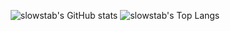<p align="center"><img src="https://github-readme-stats.vercel.app/api?username=slowstab&count_private=true&hide_border=true&icon_color=a57562&bg_color=262626&text_color=ffffff&show_icons=true&hide_rank=true&hide_title=true&hide=issues" alt = "slowstab's GitHub stats"> <img src="https://github-readme-stats.vercel.app/api/top-langs/?username=slowstab&hide_border=true&title_color=a57562&layout=compact&bg_color=262626&text_color=ffffff&exclude_repo=slowstab.github.io&langs_count=4" alt = "slowstab's Top Langs"></p>

